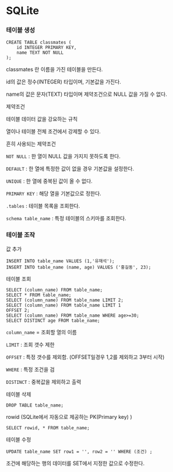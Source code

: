 # SQLite



### 테이블 생성



```sqlite
CREATE TABLE classmates (
	id INTEGER PRIMARY KEY,
	name TEXT NOT NULL
);
```



classmates 란 이름을 가진 테이블을 만든다.

id의 값은 정수(INTEGER) 타입이며,  기본값을 가진다.

name의 값은 문자(TEXT) 타입이며 제약조건으로 NULL 값을 가질 수 없다.



제약조건

테이블 데이터 값을 강요하는 규칙

열이나 테이블 전체 조건에서 강제할 수 있다.

흔히 사용되는 제약조건

`NOT NULL` : 한 열이 NULL 값을 가지지 못하도록 한다.

`DEFAULT` : 한 열에 특정한 값이 없을 경우 기본값을 설정한다.

`UNIQUE` : 한 열에 중복된 값이 올 수 없다.

`PRIMARY KEY` : 해당 열을 기본값으로 정한다.







`.tables` : 테이블 목록을 조회한다.

`schema table_name` : 특정 테이블의 스키마를 조회한다.



### 테이블 조작



값 추가

```sqlite
INSERT INTO table_name VALUES (1,'유재석');
INSERT INTO table_name (name, age) VALUES ('홍길동', 23);
```



테이블 조회

```sqlite
SELECT (column_name) FROM table_name;
SELECT * FROM table_name;
SELECT (column_name) FROM table_name LIMIT 2;
SELECT (column_name) FROM table_name LIMIT 1
OFFSET 2;
SELECT (column_name) FROM table_name WHERE age>=30;
SELECT DISTINCT age FROM table_name;
```

`column_name` = 조회할 열의 이름

`LIMIT`  : 조회 갯수 제한

`OFFSET` : 특정 갯수를 제외함. (OFFSET일경우 1,2를 제외하고 3부터 시작)

`WHERE` : 특정 조건을 검

`DISTINCT` : 중복값을 제외하고 출력



테이블 삭제

```sqlite
DROP TABLE table_name;
```



rowid (SQLite에서 자동으로 제공하는 PK(Primary key) )

```sqlite
SELECT rowid, * FROM table_name;
```



테이블 수정

```sqlite
UPDATE table_name SET row1 = '', row2 = '' WHERE (조건) ;
```



조건에 해당하는 행의 데이터를 SET에서 지정한 값으로 수정한다.

